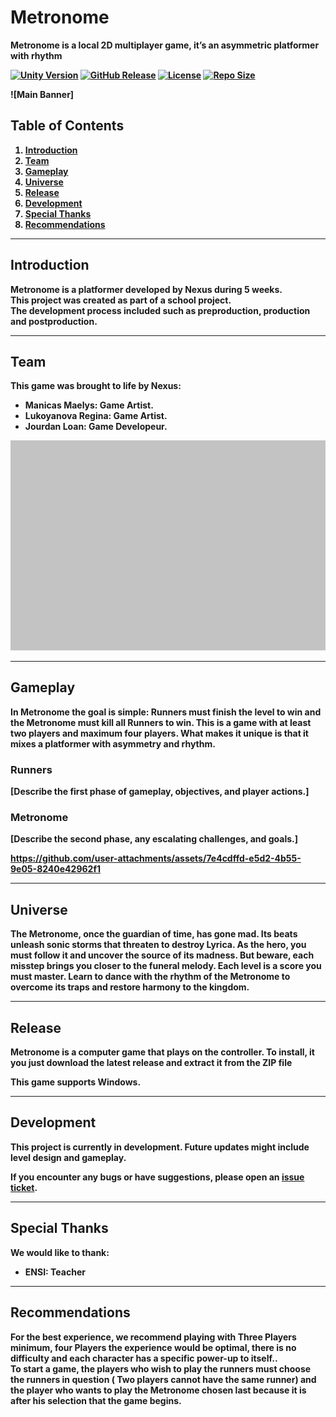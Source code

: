 
# <b>Metronome<b>

Metronome is a local 2D multiplayer game, it’s an asymmetric platformer with rhythm 

[![Unity Version](https://img.shields.io/badge/Unity-2022.3.47-blue?style=flat&logo=unity)](https://unity.com/)
[![GitHub Release](https://img.shields.io/github/v/release/Ecole-des-Nouvelles-Images/Unity-Template)](https://github.com/Ecole-des-Nouvelles-Images/Unity-Template/releases)
[![License](https://img.shields.io/github/license/Ecole-des-Nouvelles-Images/Unity-Template)](https://github.com/Ecole-des-Nouvelles-Images/Unity-Template/blob/main/LICENSE)
[![Repo Size](https://img.shields.io/github/repo-size/Ecole-des-Nouvelles-Images/2024-Arcade-2D-Metronome?color=lightgrey)](https://github.com/Ecole-des-Nouvelles-Images/2024-Arcade-2D-Metronome)

![Main Banner]

## Table of Contents
1. [Introduction](#introduction)
2. [Team](#team)
3. [Gameplay](#gameplay)
4. [Universe](#universe)
5. [Release](#release)
6. [Development](#development)
7. [Special Thanks](#special-thanks)
8. [Recommendations](#recommendations)

---

## Introduction
**Metronome** is a platformer developed by **Nexus** during **5 weeks**.  
This project was created as part of **a school project**.  
The development process included **such as preproduction, production and postproduction**.

---

## Team
This game was brought to life by **Nexus**:
- **Manicas Maelys**: Game Artist.
- **Lukoyanova Regina**: Game Artist.
- **Jourdan Loan**: Game Developeur.

![Team](https://github.com/Ecole-des-Nouvelles-Images/Unity-Template/blob/main/MetaData/team-photo.png)

---

## Gameplay
In Metronome the goal is simple: Runners must finish the level to win and the Metronome must kill all Runners to win. 
This is a game with at least two players and maximum four players.
What makes it unique is that it mixes a platformer with asymmetry and rhythm.

### Runners
[Describe the first phase of gameplay, objectives, and player actions.]

### Metronome
[Describe the second phase, any escalating challenges, and goals.]

https://github.com/user-attachments/assets/7e4cdffd-e5d2-4b55-9e05-8240e42962f1

---

## Universe
The Metronome, once the guardian of time, has gone mad. Its beats unleash sonic storms that threaten to destroy Lyrica. As the hero, you must follow it and uncover the source of its madness. But beware, each misstep brings you closer to the funeral melody. Each level is a score you must master. Learn to dance with the rhythm of the Metronome to overcome its traps and restore harmony to the kingdom.

---

## Release
Metronome is a computer game that plays on the controller. To install, it you just download the latest release and extract it from the ZIP file

This game supports **Windows**.

---

## Development
This project is currently **in development**. Future updates might include **level design and gameplay**.  

If you encounter any bugs or have suggestions, please open an **[issue ticket](https://github.com/Ecole-des-Nouvelles-Images/Unity-Template/issues/new)**.

---

## Special Thanks
We would like to thank:
- **ENSI**: Teacher

---

## Recommendations
For the best experience, we recommend playing with **Three Players minimum, four Players the experience would be optimal, there is no difficulty and each character has a specific power-up to itself.**.  
To start a game, the players who wish to play the runners must choose the runners in question ( Two players cannot have the same runner) and the player who wants to play the Metronome chosen last because it is after his selection that the game begins.
